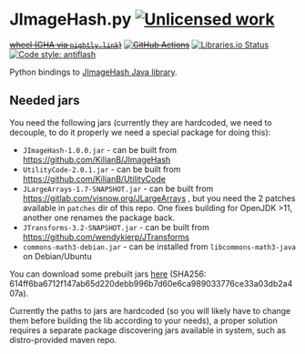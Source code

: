 JImageHash.py [![Unlicensed work](https://raw.githubusercontent.com/unlicense/unlicense.org/master/static/favicon.png)](https://unlicense.org/)
=============
~~[wheel (GHA via `nightly.link`)](https://nightly.link/KOLANICH-libs/JImageHash.py/workflows/CI/master/JImageHash-0.CI-py3-none-any.whl)~~
~~[![GitHub Actions](https://github.com/KOLANICH-libs/JImageHash.py/workflows/CI/badge.svg)](https://github.com/KOLANICH-libs/JImageHash.py/actions/)~~
[![Libraries.io Status](https://img.shields.io/librariesio/github/KOLANICH-libs/JImageHash.py.svg)](https://libraries.io/github/KOLANICH-libs/JImageHash.py)
[![Code style: antiflash](https://img.shields.io/badge/code%20style-antiflash-FFF.svg)](https://codeberg.org/KOLANICH-tools/antiflash.py)

Python bindings to [JImageHash Java library](https://github.com/KilianB/JImageHash).


Needed jars
-----------

You need the following jars (currently they are hardcoded, we need to decouple, to do it properly we need a special package for doing this):

* `JImageHash-1.0.0.jar` - can be built from https://github.com/KilianB/JImageHash
* `UtilityCode-2.0.1.jar` - can be built from https://github.com/KilianB/UtilityCode
* `JLargeArrays-1.7-SNAPSHOT.jar` - can be built from https://gitlab.com/visnow.org/JLargeArrays , but you need the 2 patches available in `patches` dir of this repo. One fixes building for OpenJDK >11, another one renames the package back.
* `JTransforms-3.2-SNAPSHOT.jar` - can be built from https://github.com/wendykierp/JTransforms
* `commons-math3-debian.jar` - can be installed from `libcommons-math3-java` on Debian/Ubuntu

You can download some prebuilt jars [here](https://github.com/KOLANICH-libs/JImageHash.py/files/8116829/jars.zip) (SHA256: 614ff6ba6712f147ab65d220debb996b7d60e6ca989033776ce33a03db2a407a).

Currently the paths to jars are hardcoded (so you will likely have to change them before building the lib according to your needs), a proper solution requires a separate package discovering jars available in system, such as distro-provided maven repo.
